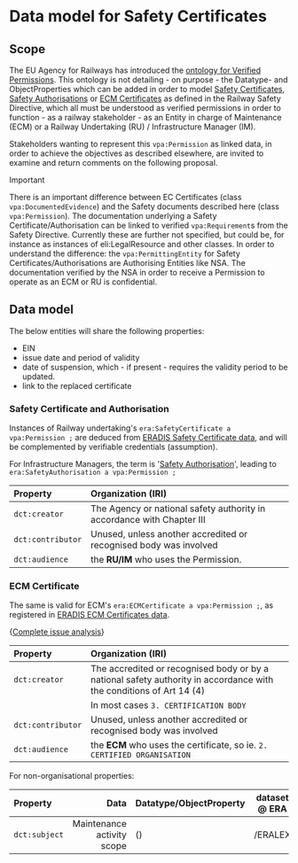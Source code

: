 # Data model for Safety Certificates

## Scope

The EU Agency for Railways has introduced the [ontology for Verified Permissions](https://w3id.org/vpa). This ontology is not detailing - on purpose - the Datatype- and ObjectProperties which can be added in order to model [Safety Certificates](https://eur-lex.europa.eu/eli/dir/2016/798/2020-10-23#tocId23), [Safety Authorisations](https://eur-lex.europa.eu/eli/dir/2016/798/2020-10-23#tocId27) or [ECM Certificates](https://eur-lex.europa.eu/eli/dir/2016/798/2020-10-23#tocId31) as defined in the Railway Safety Directive, which all must be understood as verified permissions in order to function - as a railway stakeholder - as an Entity in charge of Maintenance (ECM) or a Railway Undertaking (RU) / Infrastructure Manager (IM).

Stakeholders wanting to represent this `vpa:Permission` as linked data, in order to achieve the objectives as described elsewhere, are invited to examine and return comments on the following proposal.

> [!IMPORTANT]
> There is an important difference between EC Certificates (class `vpa:DocumentedEvidence`) and the Safety documents described here (class `vpa:Permission`). The documentation underlying a Safety Certificate/Authorisation can be linked to verified `vpa:Requirement`s from the Safety Directive. Currently these are further not specified, but could be, for instance as instances of eli:LegalResource and other classes. In order to understand the difference: the `vpa:PermittingEntity` for Safety Certificates/Authorisations are Authorising Entities like NSA. The documentation verified by the NSA in order to receive a Permission to operate as an ECM or RU is confidential.

## Data model

The below entities will share the following properties:

- EIN
- issue date and period of validity
- date of suspension, which - if present - requires the validity period to be updated.
- link to the replaced certificate

### Safety Certificate and Authorisation

Instances of Railway undertaking's `era:SafetyCertificate a vpa:Permission ;` are deduced from [ERADIS Safety Certificate data](https://eradis.era.europa.eu/safety_docs/scert/default.aspx), and will be complemented by verifiable credentials (assumption).

For Infrastructure Managers, the term is '[Safety Authorisation](https://eur-lex.europa.eu/eli/dir/2016/798/2020-10-23#tocId28)', leading to `era:SafetyAuthorisation a vpa:Permission ;`

| Property          | Organization (IRI)                                                     |
| :---------------- | :--------------------------------------------------------------------- |
| `dct:creator`     | The Agency or national safety authority in accordance with Chapter III |
| `dct:contributor` | Unused, unless another accredited or recognised body was involved      |
| `dct:audience`    | the **RU/IM** who uses the Permission.                                 |

### ECM Certificate

The same is valid for ECM's `era:ECMCertificate a vpa:Permission ;`, as registered in [ERADIS ECM Certificates data](https://eradis.era.europa.eu/safety_docs/ecm/certificates/default.aspx?DocType=1).

{[Complete issue analysis](https://github.com/Interoperable-data/automate-va/issues/8)}

| Property          | Organization (IRI)                                                                                                  |
| :---------------- | :------------------------------------------------------------------------------------------------------------------ |
| `dct:creator`     | The accredited or recognised body or by a national safety authority in accordance with the conditions of Art 14 (4) |
|                   | In most cases `3. CERTIFICATION BODY`                                                                               |
| `dct:contributor` | Unused, unless another accredited or recognised body was involved                                                   |
| `dct:audience`    | the **ECM** who uses the certificate, so ie. `2. CERTIFIED ORGANISATION`                                            |

For non-organisational properties:

| Property      |                       Data | Datatype/ObjectProperty | dataset @ ERA |
| :------------ | -------------------------: | :---------------------- | :-----------: |
| `dct:subject` | Maintenance activity scope | ()                      |    /ERALEX    |
